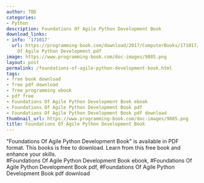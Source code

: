 ```yaml
---
author: TBD
categories:
- Python
description: Foundations Of Agile Python Development Book
download_links:
- info: '171017'
  url: https://programming-book.com/download/2017/ComputerBooks/171017/Foundations
    Of Agile Python Development.pdf
image: https://www.programming-book.com/doc-images/9885.png
layout: post
permalink: /foundations-of-agile-python-development-book.html
tags:
- free book download
- free pdf download
- free programming ebook
- pdf free
- Foundations Of Agile Python Development Book ebook
- Foundations Of Agile Python Development Book pdf
- Foundations Of Agile Python Development Book pdf download
thumbnail_url: https://www.programming-book.com/doc-images/9885.png
title: Foundations Of Agile Python Development Book
---
```


 
<div class="item-desc text-justify">
  "Foundations Of Agile Python Development Book" is available in PDF format. This books is free to download. Learn from this free book and enhance your skills.
  <br>
  #Foundations Of Agile Python Development Book ebook, #Foundations Of Agile Python Development Book pdf, #Foundations Of Agile Python Development Book pdf download
</div>